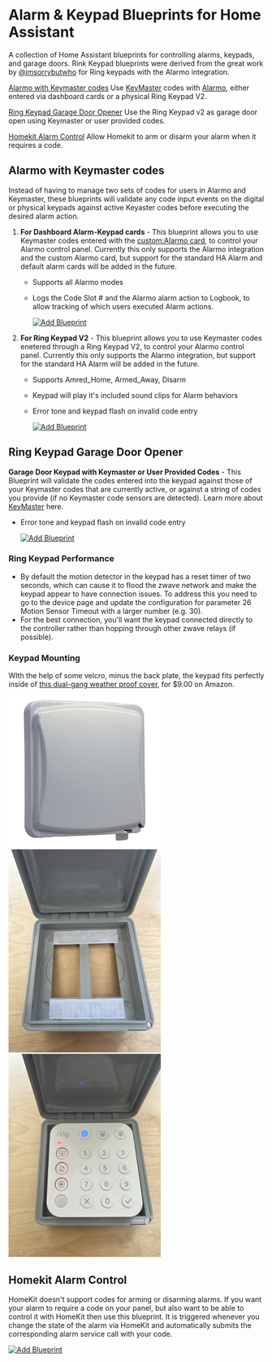 # Alarm & Keypad Blueprints for Home Assistant
A collection of Home Assistant blueprints for controlling alarms, keypads, and garage doors. 
Rink Keypad blueprints were derived from the great work by [@imsorrybutwho](https://github.com/ImSorryButWho/HomeAssistantNotes) for Ring keypads with the Alarmo integration.  

[Alarmo with Keymaster codes](#alarmo-with-keymaster-codes)  Use [KeyMaster](https://github.com/FutureTense/keymaster) codes with [Alarmo](https://github.com/nielsfaber/alarmo), either entered via dashboard cards or a physical Ring Keypad V2. 

[Ring Keypad Garage Door Opener](#ring-keypad-garage-door-opener) Use the Ring Keypad v2 as garage door open using Keymaster or user provided codes.

[Homekit Alarm Control](#homekit-alarm-control) Allow Homekit to arm or disarm your alarm when it requires a code.  


## Alarmo with Keymaster codes
Instead of having to manage two sets of codes for users in Alarmo and Keymaster, these blueprints will validate any code input events on the digital or physical keypads against active Keyaster codes before executing the desired alarm action.

1) **For Dashboard Alarm-Keypad cards** - This blueprint allows you to use Keymaster codes entered with the [custom:Alarmo card](https://github.com/nielsfaber/alarmo-card), to control your Alarmo control panel. Currently this only supports the Alarmo integration and the custom Alarmo card, but support for the standard HA Alarm and default alarm cards will be added in the future.
   
   * Supports all Alarmo modes
   * Logs the Code Slot # and the Alarmo alarm action to Logbook, to allow tracking of which users executed Alarm actions. 

      [![Add Blueprint](https://my.home-assistant.io/badges/blueprint_import.svg)]( https://my.home-assistant.io/redirect/blueprint_import/?blueprint_url=https%3A//raw.githubusercontent.com/Fiercefish1/RingKeypad_Blueprints/refs/heads/main/Alarmo_DashboardKeypad_Keymaster.yaml)
 
 
2) **For Ring Keypad V2** - This blueprint allows you to use Keymaster codes enetered through a Ring Keypad V2, to control your Alarmo control panel. 
Currently this only supports the Alarmo integration, but support for the standard HA Alarm will be added in the future.

   * Supports Amred_Home, Armed_Away, Disarm
   * Keypad will play it's included sound clips for Alarm behaviors
   * Error tone and keypad flash on invalid code entry

       [![Add Blueprint](https://my.home-assistant.io/badges/blueprint_import.svg)]( https://my.home-assistant.io/redirect/blueprint_import/?blueprint_url=https%3A//raw.githubusercontent.com/Fiercefish1/HomeAssistant_Keypad_Blueprints/refs/heads/main/keypad_alarmo_keymaster.yaml)


 
## Ring Keypad Garage Door Opener
 
**Garage Door Keypad with Keymaster or User Provided Codes** - This Blueprint will validate the codes entered into the keypad against those of your Keymaster codes that are currently active, or against a string of codes you provide (if no Keymaster code sensors are detected). Learn more about [KeyMaster](https://github.com/FutureTense/keymaster) here.

   * Error tone and keypad flash on invalid code entry

      [![Add Blueprint](https://my.home-assistant.io/badges/blueprint_import.svg)]( https://my.home-assistant.io/redirect/blueprint_import/?blueprint_url=https%3A//raw.githubusercontent.com/Fiercefish1/HomeAssistant_Keypad_Blueprints/refs/heads/main/GarageDoorKeypad_Keymaster.yaml)

### Ring Keypad Performance
* By default the motion detector in the keypad has a reset timer of two seconds, which can cause it to flood the zwave network and make the keypad appear to have connection issues.  To address this you need  to go to the device page and update the configuration for parameter 26 Motion Sensor Timeout with a larger number (e.g. 30). 
* For the best connection, you'll want the keypad connected directly to the controller rather than hopping through other zwave relays (if possible). 

### Keypad Mounting
WIth the help of some velcro, minus the back plate, the keypad fits perfectly inside of [this dual-gang weather proof cover](https://www.amazon.com/gp/product/B001JEPX5I), for $9.00 on Amazon. 

<img src="images/keypad-box-2.jpg" width="300"> <img src="images/keypad-box.jpg" width="300"><img src="images/keypad-in-box.jpeg" width="300">

## Homekit Alarm Control
HomeKit doesn't support codes for arming or disarming alarms.  If you want your alarm to require a code on your panel, but also want to be able to control it with HomeKit then use this blueprint.  It is triggered whenever you change the state of the alarm via HomeKit and automatically submits the corresponding alarm service call with your code.  

[![Add Blueprint](https://my.home-assistant.io/badges/blueprint_import.svg)]( https://my.home-assistant.io/redirect/blueprint_import/?blueprint_url=https%3A//raw.githubusercontent.com/Fiercefish1/HomeAssistant_Keypad_Blueprints/refs/heads/main/homekit_alarm.yaml)





